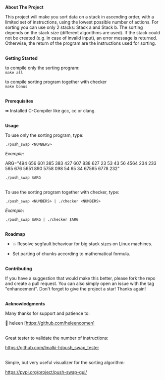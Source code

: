 **About The Project**

This project will make you sort data on a stack in ascending order, with a limited set of instructions, using the lowest possible number of actions. For sorting you can use only 2 stacks: Stack a and Stack b. The sorting depends on the stack size (different algorithms are used).
If the stack could not be created (e.g. in case of invalid input), an error message is returned.
Otherwise, the return of the program are the instructions used for sorting.

<br>**Getting Started**

to compile only the sorting program:
<br>`make all`

to compile sorting program together with checker
<br>`make bonus`

<br>**Prerequisites**

➡ Installed C-Compiler like gcc, cc or clang.


<br>**Usage**

To use only the sorting program, type:

`./push_swap <NUMBERS>`

_Example:_

ARG="494 656 601 385 383 427 607 838 627 23 53 43 56 4564 234 233 565 676 5651 890 5758 098 54 65 34 67565 6778 232"

`./push_swap $ARG`  

<br>To use the sorting program together with checker, type:

`./push_swap <NUMBERS> | ./checker <NUMBERS>`

_Example_:

`./push_swap $ARG | ./checker $ARG`

<br>**Roadmap**

* :boom: Resolve segfault behaviour for big stack sizes on Linux machines.

* Set parting of chunks according to mathematical formula.

<br>**Contributing**

If you have a suggestion that would make this better, please fork the repo and create a pull request. You can also simply open an issue with the tag "enhancement". Don't forget to give the project a star! Thanks again!


<br>**Acknowledgments**

Many thanks for support and patience to: 

:heart_decoration: heleen [https://github.com/heleenoomen]

<br>Great tester to validate the number of instructions:
  
https://github.com/lmalki-h/push_swap_tester

<br>Simple, but very useful visualizer for the sorting algorithm:

https://pypi.org/project/push-swap-gui/
  